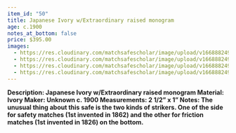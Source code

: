 ```yaml
---
item_id: "50"
title: Japanese Ivory w/Extraordinary raised monogram
age: c.1900
notes_at_bottom: false
price: $395.00
images:
  - https://res.cloudinary.com/matchsafescholar/image/upload/v1668882497/Ivory1.jpg
  - https://res.cloudinary.com/matchsafescholar/image/upload/v1668882496/ivory2.jpg
  - https://res.cloudinary.com/matchsafescholar/image/upload/v1668882494/ivory3.jpg
  - https://res.cloudinary.com/matchsafescholar/image/upload/v1668882498/Ivory_white2.jpg
---
```

**Description: 		Japanese Ivory w/Extraordinary raised monogram 
Material:		Ivory
Maker: 		       Unknown c. 1900
Measurements:	2 1/2” x 1”
Notes: 		The unusual thing about this safe is the two kinds of strikers. One of the side for safety matches (1st invented in 1862) and the other for friction matches (1st invented in 1826) on the bottom.**